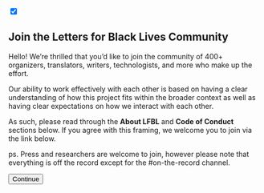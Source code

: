 <input type="checkbox" id="chck1" checked />

## Join the Letters for Black Lives Community

<div class="onboarding__step-content">

Hello! We’re thrilled that you’d like to join the community of 400+ organizers, translators, writers, technologists, and more who make up the effort.

Our ability to work effectively with each other is based on having a clear understanding of how this project fits within the broader context as well as having clear expectations on how we interact with each other.

As such, please read through the **About LFBL** and **Code of Conduct** sections below. If you agree with this framing, we welcome you to join via the link below.

ps. Press and researchers are welcome to join, however please note that everything is off the record except for the #on-the-record channel.

<button data-next-step="2">Continue</button>
</div>